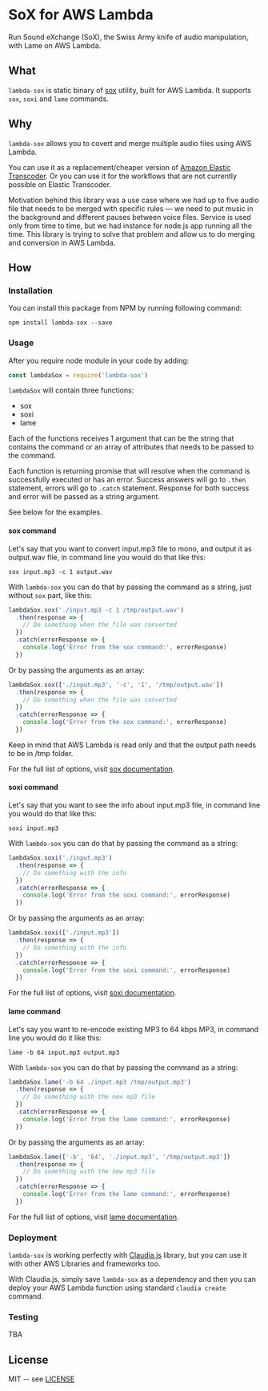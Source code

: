 # SoX for AWS Lambda

Run Sound eXchange (SoX), the Swiss Army knife of audio manipulation, with Lame on AWS Lambda.

## What

`lambda-sox` is static binary of [sox](http://sox.sourceforge.net) utility, built for AWS Lambda. It supports `sox`, `soxi` and `lame` commands.

## Why

`lambda-sox` allows you to covert and merge multiple audio files using AWS Lambda.

You can use it as a replacement/cheaper version of [Amazon Elastic Transcoder](https://aws.amazon.com/elastictranscoder/). Or you can use it for the workflows that are not currently possible on Elastic Transcoder.

Motivation behind this library was a use case where we had up to five audio file that needs to be merged with specific rules — we need to put music in the background and different pauses between voice files. Service is used only from time to time, but we had instance for node.js app running all the time. This library is trying to solve that problem and allow us to do merging and conversion in AWS Lambda.

## How

### Installation

You can install this package from NPM by running following command:

```shell
npm install lambda-sox --save
```

### Usage

After you require node module in your code by adding:

```javascript
const lambdaSox = require('lambda-sox')
```

`lambdaSox` will contain three functions:

- sox
- soxi
- lame

Each of the functions receives 1 argument that can be the string that contains the command or an array of attributes that needs to be passed to the command.

Each function is returning promise that will resolve when the command is successfully executed or has an error. Success answers will go to `.then` statement, errors will go to `.catch` statement. Response for both success and error will be passed as a string argument.

See below for the examples.

#### sox command

Let's say that you want to convert input.mp3 file to mono, and output it as output.wav file, in command line you would do that like this: 

```shell
sox input.mp3 -c 1 output.wav
```

With `lambda-sox` you can do that by passing the command as a string, just without `sox`	part, like this:

```javascript
lambdaSox.sox('./input.mp3 -c 1 /tmp/output.wav')
  .then(response => {
    // Do something when the file was converted
  })
  .catch(errorResponse => {
    console.log('Error from the sox command:', errorResponse)
  })
```

Or by passing the arguments as an array:

```javascript
lambdaSox.sox(['./input.mp3', '-c', '1', '/tmp/output.wav'])
  .then(response => {
    // Do something when the file was converted
  })
  .catch(errorResponse => {
    console.log('Error from the sox command:', errorResponse)
  })
```

Keep in mind that AWS Lambda is read only and that the output path needs to be in /tmp folder.

For the full list of options, visit [sox documentation](http://sox.sourceforge.net/soxformat.html).

#### soxi command

Let's say that you want to see the info about input.mp3 file, in command line you would do that like this: 

```shell
soxi input.mp3
```

With `lambda-sox` you can do that by passing the command as a string:

```javascript
lambdaSox.soxi('./input.mp3')
  .then(response => {
    // Do something with the info
  })
  .catch(errorResponse => {
    console.log('Error from the soxi command:', errorResponse)
  })
```

Or by passing the arguments as an array:

```javascript
lambdaSox.soxi(['./input.mp3'])
  .then(response => {
    // Do something with the info
  })
  .catch(errorResponse => {
    console.log('Error from the soxi command:', errorResponse)
  })
```

For the full list of options, visit [soxi documentation](http://sox.sourceforge.net/soxi.html).

#### lame command

Let's say you want to re-encode existing MP3 to 64 kbps MP3, in command line you would do it like this:

```shell
lame -b 64 input.mp3 output.mp3
```

With `lambda-sox` you can do that by passing the command as a string:

```javascript
lambdaSox.lame('-b 64 ./input.mp3 /tmp/output.mp3')
  .then(response => {
    // Do something with the new mp3 file
  })
  .catch(errorResponse => {
    console.log('Error from the lame command:', errorResponse)
  })
```

Or by passing the arguments as an array:

```javascript
lambdaSox.lame(['-b', '64', './input.mp3', '/tmp/output.mp3'])
  .then(response => {
    // Do something with the new mp3 file
  })
  .catch(errorResponse => {
    console.log('Error from the lame command:', errorResponse)
  })
```

For the full list of options, visit [lame documentation](http://lame.cvs.sourceforge.net/viewvc/lame/lame/USAGE).

### Deployment

`lambda-sox` is working perfectly with [Claudia.js](https://claudiajs.com) library, but you can use it with other AWS Libraries and frameworks too.

With Claudia.js, simply save `lambda-sox` as a dependency and then you can deploy your AWS Lambda function using standard `claudia create` command.

### Testing

TBA

## License

MIT -- see [LICENSE](LICENSE)